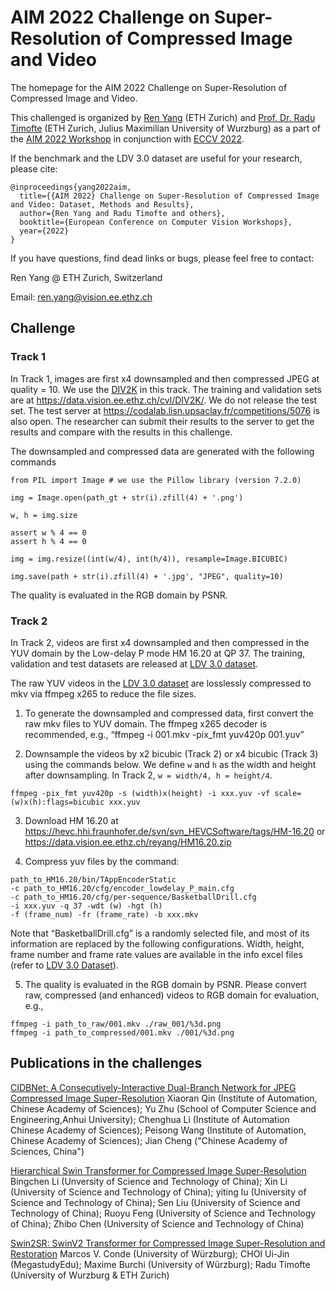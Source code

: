 # AIM 2022 Challenge on Super-Resolution of Compressed Image and Video

The homepage for the AIM 2022 Challenge on Super-Resolution of Compressed Image and Video.  

This challenged is organized by [Ren Yang](https://renyang-home.github.io/) (ETH Zurich) and [Prof. Dr. Radu Timofte](https://people.ee.ethz.ch/~timofter/) (ETH Zurich, Julius Maximilian University of Wurzburg) as a part of the [AIM 2022 Workshop](https://data.vision.ee.ethz.ch/cvl/aim22/) in conjunction with [ECCV 2022](https://eccv2022.ecva.net/).

If the benchmark and the LDV 3.0 dataset are useful for your research, please cite:
```
@inproceedings{yang2022aim,
  title={{AIM 2022} Challenge on Super-Resolution of Compressed Image and Video: Dataset, Methods and Results},
  author={Ren Yang and Radu Timofte and others}, 
  booktitle={European Conference on Computer Vision Workshops}, 
  year={2022}
}
```

If you have questions, find dead links or bugs, please feel free to contact:

Ren Yang @ ETH Zurich, Switzerland   

Email: ren.yang@vision.ee.ethz.ch

## Challenge

### Track 1

In Track 1, images are first x4 downsampled and then compressed JPEG at quality = 10. We use the [DIV2K](https://data.vision.ee.ethz.ch/cvl/DIV2K/) in this track. The training and validation sets are at https://data.vision.ee.ethz.ch/cvl/DIV2K/. We do not release the test set. The test server at https://codalab.lisn.upsaclay.fr/competitions/5076 is also open. The researcher can submit their results to the server to get the results and compare with the results in this challenge.

The downsampled and compressed data are generated with the following commands

```
from PIL import Image # we use the Pillow library (version 7.2.0)

img = Image.open(path_gt + str(i).zfill(4) + '.png')

w, h = img.size

assert w % 4 == 0
assert h % 4 == 0

img = img.resize((int(w/4), int(h/4)), resample=Image.BICUBIC)

img.save(path + str(i).zfill(4) + '.jpg', "JPEG", quality=10)
```

The quality is evaluated in the RGB domain by PSNR.

### Track 2

In Track 2, videos are first x4 downsampled and then compressed in the YUV domain by the Low-delay P mode HM 16.20 at QP 37. The training, validation and test datasets are released at [LDV 3.0 dataset](https://github.com/RenYang-home/LDV_dataset#ldv-30-365-videos).

The raw YUV videos in the [LDV 3.0 dataset](https://github.com/RenYang-home/LDV_dataset#ldv-30-365-videos) are losslessly compressed to mkv via ffmpeg x265 to reduce the file sizes.

1. To generate the downsampled and compressed data, first convert the raw mkv files to YUV domain. The ffmpeg x265 decoder is recommended, e.g., “ffmpeg -i 001.mkv -pix_fmt yuv420p 001.yuv”

2. Downsample the videos by x2 bicubic (Track 2) or x4 bicubic (Track 3) using the commands below. We define ```w``` and ```h``` as the width and height after downsampling. In Track 2, ```w = width/4, h = height/4```.

```
ffmpeg -pix_fmt yuv420p -s (width)x(height) -i xxx.yuv -vf scale=(w)x(h):flags=bicubic xxx.yuv
```

3. Download HM 16.20 at https://hevc.hhi.fraunhofer.de/svn/svn_HEVCSoftware/tags/HM-16.20 or https://data.vision.ee.ethz.ch/reyang/HM16.20.zip

4. Compress yuv files by the command:

```
path_to_HM16.20/bin/TAppEncoderStatic 
-c path_to_HM16.20/cfg/encoder_lowdelay_P_main.cfg 
-c path_to_HM16.20/cfg/per-sequence/BasketballDrill.cfg 
-i xxx.yuv -q 37 -wdt (w) -hgt (h)
-f (frame_num) -fr (frame_rate) -b xxx.mkv
```

Note that “BasketballDrill.cfg” is a randomly selected file, and most of its information are replaced by the following configurations. Width, height, frame number and frame rate values are available in the info excel files (refer to [LDV 3.0 Dataset](https://github.com/RenYang-home/LDV_dataset#ldv-30-365-videos)).

5. The quality is evaluated in the RGB domain by PSNR. Please convert raw, compressed (and enhanced) videos to RGB domain for evaluation, e.g.,
```
ffmpeg -i path_to_raw/001.mkv ./raw_001/%3d.png
ffmpeg -i path_to_compressed/001.mkv ./001/%3d.png
```

## Publications in the challenges

[CIDBNet: A Consecutively-Interactive Dual-Branch Network for JPEG Compressed Image Super-Resolution]()
Xiaoran Qin (Institute of Automation, Chinese Academy of Sciences); Yu Zhu (School of Computer Science and Engineering,Anhui University); Chenghua Li (Institute of Automation Chinese Academy of Sciences); Peisong Wang (Institute of Automation, Chinese Academy of Sciences); Jian Cheng ("Chinese Academy of Sciences, China")

[Hierarchical Swin Transformer for Compressed Image Super-Resolution](https://arxiv.org/pdf/2208.09885)
Bingchen Li (Unversity of Science and Technology of China); Xin Li (University of Science and Technology of China); yiting lu (University of Science and Technology of China); Sen Liu (University of Science and Technology of China); Ruoyu Feng (University of Science and Technology of China); Zhibo Chen (University of Science and Technology of China)

[Swin2SR: SwinV2 Transformer for Compressed Image Super-Resolution and Restoration](https://arxiv.org/pdf/2209.11345)
Marcos V. Conde (University of Würzburg); CHOI Ui-Jin (MegastudyEdu); Maxime Burchi (University of Würzburg); Radu Timofte (University of Wurzburg & ETH Zurich)
